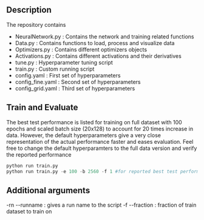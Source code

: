 ## Description ##
The repository contains
- NeuralNetwork.py : Contains the network and training related functions
- Data.py : Contains functions to load, process and visualize data
- Optimizers.py : Contains different optimizers objects
- Activations.py : Contains different activations and their derivatives
- tune.py : Hyperparameter tuning script
- train.py : Custom running script
- config.yaml : First set of hyperparameters
- config_fine.yaml : Second set of hyperparameters
- config_grid.yaml : Third set of hyperparameters

## Train and Evaluate ##
The best test performance is listed for training on full dataset with 100 epochs and scaled batch size (20x128) to account for 20 times increase in data.
However, the default hyperparameters give a very close representation of the actual performance faster and eases evaluation.
Feel free to change the default hyperparamters to the full data version and verify the reported performance

```python
python run train.py
python run train.py -e 100 -b 2560 -f 1 #for reported best test performance
```

## Additional arguments ##
-rn --runname : gives a run name to the script
-f --fraction : fraction of train dataset to train on
